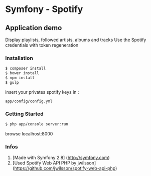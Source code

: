 Symfony - Spotify
========================

## Application demo

Display playlists, followed artists, albums and tracks
Use the Spotify credentials with token regeneration

### Installation

```bash
$ composer install
$ bower install
$ npm install
$ gulp
```

insert your privates spotify keys in :
```
app/config/config.yml
```

### Getting Started
```bash
$ php app/console server:run
```

browse localhost:8000

### Infos

1. [Made with Symfony 2.8] (http://symfony.com)
2. [Used Spotify Web API PHP by jwilsson] (https://github.com/jwilsson/spotify-web-api-php)
